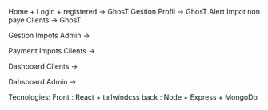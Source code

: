 Home + Login + registered -> GhosT 
Gestion Profil -> GhosT 
Alert Impot non paye Clients -> GhosT

Gestion Impots Admin -> 

Payment Impots Clients ->

Dashboard Clients ->

Dahsboard  Admin ->




Tecnologies:
Front :
React + tailwindcss
back :
Node + Express + MongoDb

